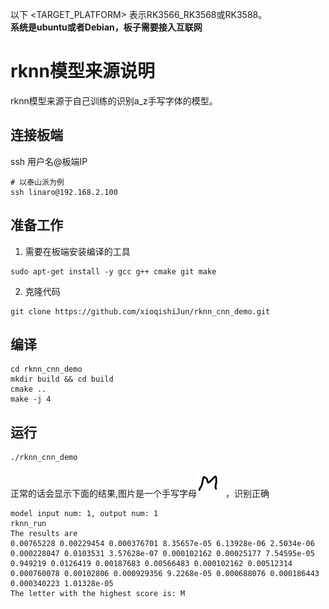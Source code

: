 以下 <TARGET_PLATFORM> 表示RK3566_RK3568或RK3588。  
 **系统是ubuntu或者Debian，板子需要接入互联网**

# rknn模型来源说明
rknn模型来源于自己训练的识别a_z手写字体的模型。

## 连接板端
ssh 用户名@板端IP
```
# 以泰山派为例
ssh linaro@192.168.2.100
```

## 准备工作

1. 需要在板端安装编译的工具
```
sudo apt-get install -y gcc g++ cmake git make
```
2. 克隆代码
```
git clone https://github.com/xioqishiJun/rknn_cnn_demo.git
```

## 编译

```
cd rknn_cnn_demo
mkdir build && cd build
cmake ..
make -j 4
```

## 运行
```
./rknn_cnn_demo
```
正常的话会显示下面的结果,图片是一个手写字母![m.jpg](model/m.jpg)，识别正确


```
model input num: 1, output num: 1
rknn_run
The results are
0.00765228 0.00229454 0.000376701 8.35657e-05 6.13928e-06 2.5034e-06 0.000228047 0.0103531 3.57628e-07 0.000102162 0.00025177 7.54595e-05 0.949219 0.0126419 0.00187683 0.00566483 0.000102162 0.00512314 0.000760078 0.00102806 0.000929356 9.2268e-05 0.000688076 0.000186443 0.000340223 1.01328e-05 
The letter with the highest score is: M
```
